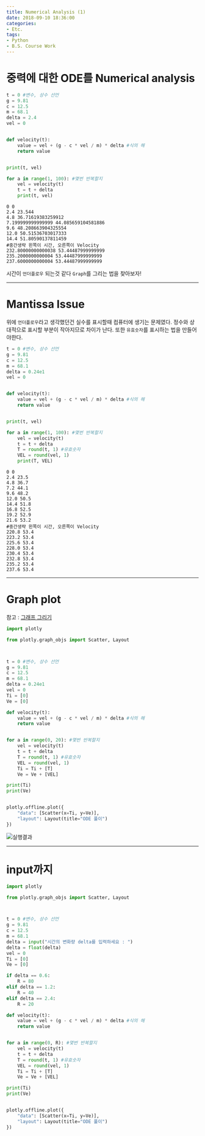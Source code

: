 ```yaml
---
title: Numerical Analysis (1)
date: 2018-09-10 18:36:00
categories:
- Etc.
tags:
- Python
- B.S. Course Work
---
```

# 중력에 대한 ODE를 Numerical analysis
~~~Python
t = 0 #변수, 상수 선언
g = 9.81
c = 12.5
m = 68.1
delta = 2.4
vel = 0


def velocity(t):
    value = vel + (g - c * vel / m) * delta #식의 해
    return value


print(t, vel)

for a in range(1, 100): #몇번 반복할지
    vel = velocity(t)
    t = t + delta
    print(t, vel)
~~~

~~~
0 0
2.4 23.544
4.8 36.71619383259912
7.199999999999999 44.085659104581886
9.6 48.208663904325554
12.0 50.51536703017333
14.4 51.80590137811459
#중간생략 왼쪽이 시간, 오른쪽이 Velocity
232.80000000000038 53.44487999999999
235.2000000000004 53.44487999999999
237.6000000000004 53.44487999999999
~~~
<!-- more -->
시간이 `언더플로우` 되는것 같다
`Graph`를 그리는 법을 찾아보자!
***
# Mantissa Issue
위에 `언더플로우`라고 생각했던건 실수를 표시할때 컴퓨터에 생기는 문제였다. 정수와 상대적으로 표시할 부분이 작아지므로 차이가 난다. 또한 `유효숫자`를 표시하는 법을 만들어야한다.
~~~Python
t = 0 #변수, 상수 선언
g = 9.81
c = 12.5
m = 68.1
delta = 0.24e1
vel = 0


def velocity(t):
    value = vel + (g - c * vel / m) * delta #식의 해
    return value


print(t, vel)

for a in range(1, 100): #몇번 반복할지
    vel = velocity(t)
    t = t + delta
    T = round(t, 1) #유효숫자
    VEL = round(vel, 1)
    print(T, VEL)
~~~

~~~
0 0
2.4 23.5
4.8 36.7
7.2 44.1
9.6 48.2
12.0 50.5
14.4 51.8
16.8 52.5
19.2 52.9
21.6 53.2
#중간생략 왼쪽이 시간, 오른쪽이 Velocity
220.8 53.4
223.2 53.4
225.6 53.4
228.0 53.4
230.4 53.4
232.8 53.4
235.2 53.4
237.6 53.4
~~~
***
# Graph plot
참고 : [그래프 그리기](https://zzsza.github.io/development/2018/08/24/data-visualization-in-python/)
~~~Python
import plotly

from plotly.graph_objs import Scatter, Layout



t = 0 #변수, 상수 선언
g = 9.81
c = 12.5
m = 68.1
delta = 0.24e1
vel = 0
Ti = [0]
Ve = [0]

def velocity(t):
    value = vel + (g - c * vel / m) * delta #식의 해
    return value


for a in range(0, 20): #몇번 반복할지
    vel = velocity(t)
    t = t + delta
    T = round(t, 1) #유효숫자
    VEL = round(vel, 1)
    Ti = Ti + [T]
    Ve = Ve + [VEL]

print(Ti)
print(Ve)


plotly.offline.plot({
    "data": [Scatter(x=Ti, y=Ve)],
    "layout": Layout(title="ODE 풀이")
})
~~~
![실행결과](/images/numerical-analysis-1/45418251-f37e9200-b6be-11e8-9b1c-9648e01a6cf2.png)
***
# input까지
~~~Python
import plotly

from plotly.graph_objs import Scatter, Layout



t = 0 #변수, 상수 선언
g = 9.81
c = 12.5
m = 68.1
delta = input("시간의 변화량 delta를 입력하세요 : ")
delta = float(delta)
vel = 0
Ti = [0]
Ve = [0]

if delta == 0.6:
    R = 80
elif delta == 1.2:
    R = 40
elif delta == 2.4:
    R = 20

def velocity(t):
    value = vel + (g - c * vel / m) * delta #식의 해
    return value


for a in range(0, R): #몇번 반복할지
    vel = velocity(t)
    t = t + delta
    T = round(t, 1) #유효숫자
    VEL = round(vel, 1)
    Ti = Ti + [T]
    Ve = Ve + [VEL]

print(Ti)
print(Ve)


plotly.offline.plot({
    "data": [Scatter(x=Ti, y=Ve)],
    "layout": Layout(title="ODE 풀이")
})
~~~